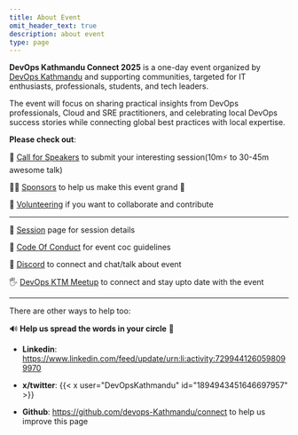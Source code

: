 ```yaml
---
title: About Event
omit_header_text: true
description: about event
type: page
---
```


**DevOps Kathmandu Connect 2025** is a one-day event organized by [DevOps Kathmandu](https://www.meetup.com/devops-kathmandu/) and supporting communities, targeted for IT enthusiasts, professionals, students, and tech leaders.  

The event will focus on sharing practical insights from DevOps professionals, Cloud and SRE practitioners, and celebrating local DevOps success stories while connecting global best practices with local expertise.


**Please check out**:

 🎤 [Call for Speakers](https://sessionize.com/devops-kathmandu-connect-2025/) to submit your interesting session(10m⚡️ to 30-45m awesome talk)  

 🙌🏼 [Sponsors](../sponsors) to help us make this event grand 🎉   

 💪 [Volunteering](../volunters) if you want to collaborate and contribute  

---

 🚀 [Session](../sessions) page for session details  

 📖 [Code Of Conduct](../code-of-conduct/) for event coc guidelines  

 💬 [Discord](https://discord.gg/46b2CJmY6c) to connect and chat/talk about event  

 🖐️ [DevOps KTM Meetup](https://www.meetup.com/devops-kathmandu/) to connect and stay upto date with the event  

---

There are other ways to help too:  

   🔊 **Help us spread the words in your circle** 🚨

   - **Linkedin**: https://www.linkedin.com/feed/update/urn:li:activity:7299441260598099970

   - **x/twitter**:
      {{< x user="DevOpsKathmandu" id="1894943451646697957" >}}

   - **Github**: https://github.com/devops-Kathmandu/connect to help us improve this page
